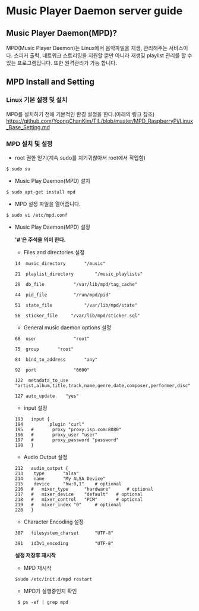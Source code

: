 Music Player Daemon server guide
================================
## Music Player Daemon(MPD)?
MPD(Music Player Daemon)는 Linux에서 음악파일을 재생, 관리해주는 서비스이다. 스피커 출력, 네트워크 스트리밍을 지원할 뿐만 아니라 재생및 playlist 관리를 할 수 있는 프로그램입니다. 또한 원격관리가 가능 합니다.

## MPD Install and Setting

### Linux 기본 설정 및 설치
MPD를 설치하기 전에 기본적인 환경 설정을 한다.(아래의 링크 참조)
https://github.com/YoongChanKim/TIL/blob/master/MPD_RaspberryPi/Linux_Base_Setting.md

### MPD 설치 및 설정

* root 권한 얻기(계속 sudo를 치기귀찮아서 root에서 작업함)
```
$ sudo su
```

* Music Play Daemon(MPD) 설치
```
$ sudo apt-get install mpd
```

* MPD 설정 파일을 열어줍니다.
```
$ sudo vi /etc/mpd.conf
```

* Music Play Daemon(MPD) 설정

  **'#'은 주석을 의미 한다.**

  * Files and directories 설정
  ```
  14  music_directory		"/music"

  21  playlist_directory		"/music_playlists"

  29  db_file			"/var/lib/mpd/tag_cache"

  44  pid_file			"/run/mpd/pid"

  51  state_file			"/var/lib/mpd/state"

  56  sticker_file     "/var/lib/mpd/sticker.sql"
  ```

  * General music daemon options 설정
  ```
  68  user				"root"

  75  group       "root"

  84  bind_to_address		"any"

  92  port				"6600"

  122  metadata_to_use	"artist,album,title,track,name,genre,date,composer,performer,disc"

  127 auto_update    "yes"
  ```

  * input 설정
  ```
  193   input {
  194          plugin "curl"
  195   #       proxy "proxy.isp.com:8080"
  196   #       proxy_user "user"
  197   #       proxy_password "password"
  198   }
  ```

  * Audio Output 설정
  ```
  212   audio_output {
  213 	 type		"alsa"
  214 	 name		"My ALSA Device"
  215 	 device		"hw:0,1"	# optional
  216   #	mixer_type      "hardware"      # optional
  217   #	mixer_device	"default"	# optional
  218   #	mixer_control	"PCM"		# optional
  219   #	mixer_index	"0"		# optional
  220   }
  ```

  * Character Encoding 설정
  ```
  387   filesystem_charset		"UTF-8"

  391   id3v1_encoding			"UTF-8"
  ```
  **설정 저장후 재시작**
  * MPD 재시작
  ```
  $sudo /etc/init.d/mpd restart
  ```

  * MPD가 실행중인지 확인
  ```
   $ ps -ef | grep mpd
  ```
